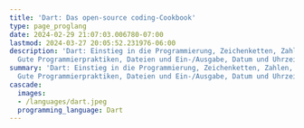 ```yaml
---
title: 'Dart: Das open-source coding-Cookbook'
type: page_proglang
date: 2024-02-29 21:07:03.006780-07:00
lastmod: 2024-03-27 20:05:52.231976-06:00
description: 'Dart: Einstieg in die Programmierung, Zeichenketten, Zahlen, Datenstrukturen,
  Gute Programmierpraktiken, Dateien und Ein-/Ausgabe, Datum und Uhrzeit in…'
summary: 'Dart: Einstieg in die Programmierung, Zeichenketten, Zahlen, Datenstrukturen,
  Gute Programmierpraktiken, Dateien und Ein-/Ausgabe, Datum und Uhrzeit in…'
cascade:
  images:
  - /languages/dart.jpeg
  programming_language: Dart
---
```


